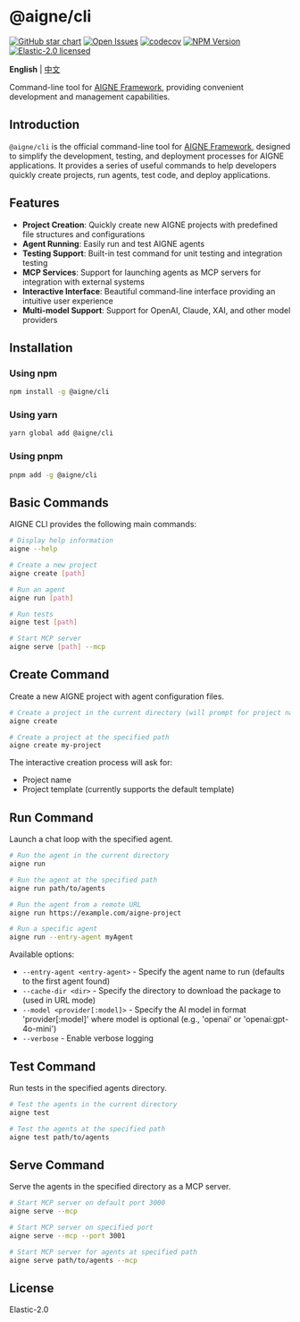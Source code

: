 # @aigne/cli

[![GitHub star chart](https://img.shields.io/github/stars/AIGNE-io/aigne-framework?style=flat-square)](https://star-history.com/#AIGNE-io/aigne-framework)
[![Open Issues](https://img.shields.io/github/issues-raw/AIGNE-io/aigne-framework?style=flat-square)](https://github.com/AIGNE-io/aigne-framework/issues)
[![codecov](https://codecov.io/gh/AIGNE-io/aigne-framework/graph/badge.svg?token=DO07834RQL)](https://codecov.io/gh/AIGNE-io/aigne-framework)
[![NPM Version](https://img.shields.io/npm/v/@aigne/cli)](https://www.npmjs.com/package/@aigne/cli)
[![Elastic-2.0 licensed](https://img.shields.io/npm/l/@aigne/cli)](https://github.com/AIGNE-io/aigne-framework/blob/main/LICENSE)

**English** | [中文](README.zh.md)

Command-line tool for [AIGNE Framework](https://github.com/AIGNE-io/aigne-framework), providing convenient development and management capabilities.

## Introduction

`@aigne/cli` is the official command-line tool for [AIGNE Framework](https://github.com/AIGNE-io/aigne-framework), designed to simplify the development, testing, and deployment processes for AIGNE applications. It provides a series of useful commands to help developers quickly create projects, run agents, test code, and deploy applications.

## Features

- **Project Creation**: Quickly create new AIGNE projects with predefined file structures and configurations
- **Agent Running**: Easily run and test AIGNE agents
- **Testing Support**: Built-in test command for unit testing and integration testing
- **MCP Services**: Support for launching agents as MCP servers for integration with external systems
- **Interactive Interface**: Beautiful command-line interface providing an intuitive user experience
- **Multi-model Support**: Support for OpenAI, Claude, XAI, and other model providers

## Installation

### Using npm

```bash
npm install -g @aigne/cli
```

### Using yarn

```bash
yarn global add @aigne/cli
```

### Using pnpm

```bash
pnpm add -g @aigne/cli
```

## Basic Commands

AIGNE CLI provides the following main commands:

```bash
# Display help information
aigne --help

# Create a new project
aigne create [path]

# Run an agent
aigne run [path]

# Run tests
aigne test [path]

# Start MCP server
aigne serve [path] --mcp
```

## Create Command

Create a new AIGNE project with agent configuration files.

```bash
# Create a project in the current directory (will prompt for project name)
aigne create

# Create a project at the specified path
aigne create my-project
```

The interactive creation process will ask for:
- Project name
- Project template (currently supports the default template)

## Run Command

Launch a chat loop with the specified agent.

```bash
# Run the agent in the current directory
aigne run

# Run the agent at the specified path
aigne run path/to/agents

# Run the agent from a remote URL
aigne run https://example.com/aigne-project

# Run a specific agent
aigne run --entry-agent myAgent
```

Available options:
- `--entry-agent <entry-agent>` - Specify the agent name to run (defaults to the first agent found)
- `--cache-dir <dir>` - Specify the directory to download the package to (used in URL mode)
- `--model <provider[:model]>` - Specify the AI model in format 'provider[:model]' where model is optional (e.g., 'openai' or 'openai:gpt-4o-mini')
- `--verbose` - Enable verbose logging

## Test Command

Run tests in the specified agents directory.

```bash
# Test the agents in the current directory
aigne test

# Test the agents at the specified path
aigne test path/to/agents
```

## Serve Command

Serve the agents in the specified directory as a MCP server.

```bash
# Start MCP server on default port 3000
aigne serve --mcp

# Start MCP server on specified port
aigne serve --mcp --port 3001

# Start MCP server for agents at specified path
aigne serve path/to/agents --mcp
```

## License

Elastic-2.0
